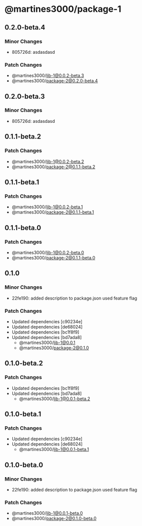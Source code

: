 # @martines3000/package-1

## 0.2.0-beta.4

### Minor Changes

- 805726d: asdasdasd

### Patch Changes

- @martines3000/lib-1@0.0.2-beta.3
- @martines3000/package-2@0.2.0-beta.4

## 0.2.0-beta.3

### Minor Changes

- 805726d: asdasdasd

## 0.1.1-beta.2

### Patch Changes

- @martines3000/lib-1@0.0.2-beta.2
- @martines3000/package-2@0.1.1-beta.2

## 0.1.1-beta.1

### Patch Changes

- @martines3000/lib-1@0.0.2-beta.1
- @martines3000/package-2@0.1.1-beta.1

## 0.1.1-beta.0

### Patch Changes

- @martines3000/lib-1@0.0.2-beta.0
- @martines3000/package-2@0.1.1-beta.0

## 0.1.0

### Minor Changes

- 22fe190: added description to package.json used feature flag

### Patch Changes

- Updated dependencies [c90234e]
- Updated dependencies [de68024]
- Updated dependencies [bc1f8f9]
- Updated dependencies [bd7ada8]
  - @martines3000/lib-1@0.0.1
  - @martines3000/package-2@0.1.0

## 0.1.0-beta.2

### Patch Changes

- Updated dependencies [bc1f8f9]
- Updated dependencies [bd7ada8]
  - @martines3000/lib-1@0.0.1-beta.2

## 0.1.0-beta.1

### Patch Changes

- Updated dependencies [c90234e]
- Updated dependencies [de68024]
  - @martines3000/lib-1@0.0.1-beta.1

## 0.1.0-beta.0

### Minor Changes

- 22fe190: added description to package.json used feature flag

### Patch Changes

- @martines3000/lib-1@0.0.1-beta.0
- @martines3000/package-2@0.1.0-beta.0
